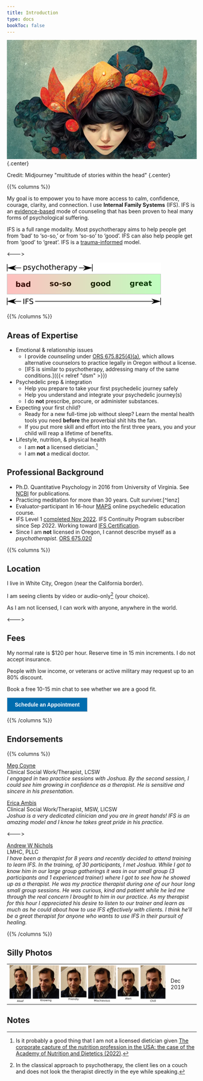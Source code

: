 ```yaml
---
title: Introduction
type: docs
bookToc: false
---
```


![Multitude of stories within the head](multitude_of_stories_within_the_head.webp)
{.center}

Credit: Midjourney "multitude of stories within the head"
{.center}

{{% columns %}}

My goal is to empower you to have more access to calm, confidence,
courage, clarity, and connection. I use **Internal Family Systems**
(IFS). IFS is an [evidence-based](https://www.foundationifs.org/news-articles/79-ifs-an-evidence-based-practice) mode of counseling that has been
proven to heal many forms of psychological suffering.

IFS is a full range modality. Most psychotherapy aims to help people
get from ‘bad’ to ‘so-so,’ or from ‘so-so’ to ‘good’. IFS can also
help people get from ‘good’ to ‘great’. IFS is a [trauma-informed](https://www.verywellmind.com/trauma-informed-therapy-definition-and-techniques-5209445) model.

<--->

![IFS range](ifs.webp)

{{% /columns %}}

## Areas of Expertise

- Emotional & relationship issues
  - I provide *counseling* under [ORS 675.825(4)(a)](https://oregon.public.law/statutes/ors_675.825), which allows alternative counselors to practice legally in Oregon without a license.
  - [IFS is similar to psychotherapy, addressing many of the same conditions.]({{< relref "dsm" >}})
- Psychedelic prep & integration
  - Help you prepare to take your first psychedelic journey safely
  - Help you understand and integrate your psychedelic journey(s)
  - I do **not** prescribe, procure, or administer substances.
- Expecting your first child?
  - Ready for a new full-time job without sleep? Learn the mental health tools you need **before** the proverbial shit hits the fan.
  - If you put more skill and effort into the first three years, you and your child will reap a lifetime of benefits.
- Lifestyle, nutrition, & physical health
  - I am **not** a licensed dietician.[^capture-of-nutrition]
  - I am **not** a medical doctor.

## Professional Background

- Ph.D. Quantitative Psychology in 2016 from University of
Virginia. See [NCBI](https://www.ncbi.nlm.nih.gov/sites/myncbi/1JSuQtfn5RykSS/bibliography/56367505/public/?sort=date&direction=ascending) for publications.
- Practicing meditation for more than 30 years. Cult surviver.[^lenz]
- Evaluator-participant in 16-hour [MAPS](https://maps.org/) online psychedelic education course.
- IFS Level 1 [completed Nov 2022](https://ifs-institute.com/practitioners/all/110287). IFS Continuity Program subscriber since Sep 2022. Working toward [IFS Certification](https://ifs-institute.com/trainings/ifs-certification).
- Since I am **not** licensed in Oregon, I cannot describe myself as a *psychotherapist*. [ORS 675.020](https://oregon.public.law/statutes/ors_675.020)

{{% columns %}}

## Location

I live in White City, Oregon (near the California border).

I am seeing clients by video or audio-only[^audio-only] (your choice).

As I am not licensed, I can work with anyone, anywhere in the world.

<--->

## Fees

My normal rate is $120 per hour. Reserve time in 15 min increments. I do not accept insurance.

People with low income, or veterans or active military may request up to an 80% discount.

Book a free 10-15 min chat to see whether we are a good fit.

<!-- ScheduleOnce button START -->
<button id="SOIBTN_jpintro" style="background: #006DAF; color: #ffffff; padding: 10px 20px; border: 1px solid #c8c8c8; font: bold 14px Arial; cursor: pointer;" data-height="580" data-psz="00" data-so-page="jpintro" data-delay="1">Schedule an Appointment</button>
<script type="text/javascript" src="https://cdn.oncehub.com/mergedjs/so.js"></script>
<!-- ScheduleOnce button END -->

{{% /columns %}}

## Endorsements

{{% columns %}}

[Meg Coyne](https://www.psychologytoday.com/us/therapists/meg-coyne-chicago-il/42830)  
Clinical Social Work/Therapist, LCSW  
*I engaged in two practice sessions with Joshua. By the second session, I could see him growing in confidence as a therapist. He is sensitive and sincere in his presentation.*

[Erica Ambis](https://www.psychologytoday.com/us/therapists/erica-ambis-gig-harbor-wa/979393)  
Clinical Social Work/Therapist, MSW, LICSW  
*Joshua is a very dedicated clinician and you are in great hands! IFS is an amazing model and I know he takes great pride in his practice.*

<--->

[Andrew W Nichols](http://andrewWnichols.com)  
LMHC, PLLC  
*I have been a therapist for 8 years and recently decided to attend
training to learn IFS. In the training, of 30 participants, I met
Joshua. While I got to know him in our large group gatherings it was in
our small group (3 participants and 1 experienced trainer) where I got
to see how he showed up as a therapist. He was my practice therapist
during one of our hour long small group sessions. He was curious, kind
and patient while he led me through the real concern I brought to him
in our practice. As my therapist for this hour I appreciated his desire
to listen to our trainer and learn as much as he could about how to use
IFS effectively with clients. I think he’ll be a great therapist for
anyone who wants to use IFS in their pursuit of healing.*

{{% /columns %}}

## Silly Photos

<table>
<tr>
<td>
<picture style="display: block;">
    <source media="(min-width: 1320px)" srcset="line-up-1280.png">
    <source media="(min-width: 840px)" srcset="line-up-800.png">
    <img src="line-up-480.png" alt="facial expressions">
</picture>
</td>
<td class='rotate'><div>Dec 2019</div></td>
</tr></table>

## Notes

[^capture-of-nutrition]: Is it probably a good thing that I am not a licensed dietician given [The corporate capture of the nutrition profession in the USA: the case of the Academy of Nutrition and Dietetics (2022)](https://www.cambridge.org/core/journals/public-health-nutrition/article/corporate-capture-of-the-nutrition-profession-in-the-usa-the-case-of-the-academy-of-nutrition-and-dietetics/9FCF66087DFD5661DF1AF2AD54DA0DF9).

[^audio-only]: In the classical approach to psychotherapy, the client lies on a couch and does not look the therapist directly in the eye while speaking.
